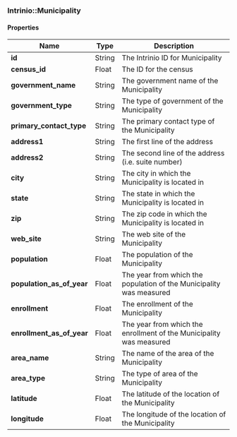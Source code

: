 

[//]: # (CLASS:Intrinio::Municipality)

[//]: # (KIND:object)

### Intrinio::Municipality

#### Properties

[//]: # (START_DEFINITION)

Name | Type | Description
------------ | ------------- | -------------
**id** | String | The Intrinio ID for Municipality &nbsp;
**census_id** | Float | The ID for the census &nbsp;
**government_name** | String | The government name of the Municipality &nbsp;
**government_type** | String | The type of government of the Municipality &nbsp;
**primary_contact_type** | String | The primary contact type of the Municipality &nbsp;
**address1** | String | The first line of the address &nbsp;
**address2** | String | The second line of the address (i.e. suite number) &nbsp;
**city** | String | The city in which the Municipality is located in &nbsp;
**state** | String | The state in which the Municipality is located in &nbsp;
**zip** | String | The zip code in which the Municipality is located in &nbsp;
**web_site** | String | The web site of the Municipality &nbsp;
**population** | Float | The population of the Municipality &nbsp;
**population_as_of_year** | Float | The year from which the population of the Municipality was measured &nbsp;
**enrollment** | Float | The enrollment of the Municipality &nbsp;
**enrollment_as_of_year** | Float | The year from which the enrollment of the Municipality was measured &nbsp;
**area_name** | String | The name of the area of the Municipality &nbsp;
**area_type** | String | The type of area of the Municipality &nbsp;
**latitude** | Float | The latitude of the location of the Municipality &nbsp;
**longitude** | Float | The longitude of the location of the Municipality &nbsp;

[//]: # (END_DEFINITION)



